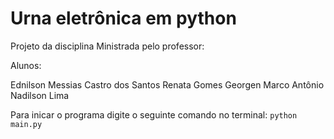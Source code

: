# Urna eletrônica em python

Projeto da disciplina 
Ministrada pelo professor:

Alunos:

Ednilson Messias Castro dos Santos
Renata Gomes
Georgen
Marco Antônio
Nadilson Lima

Para inicar o programa digite o seguinte comando no terminal:
``
python main.py
``